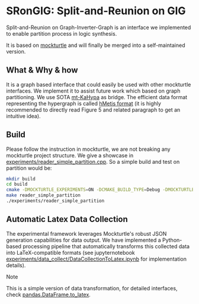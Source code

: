 # SRonGIG: Split-and-Reunion on GIG

Split-and-Reunion on Graph-Inverter-Graph is an interface we implemented to enable partition process in logic synthesis.

It is based on [mockturtle](https://github.com/lsils/mockturtle) and will finally be merged into a self-maintained version.

## What & Why & how
It is a graph based interface that could easily be used with other mockturtle interfaces. We implement it to assist future work which based on graph partitioning. We use SOTA [mt-KaHypa](https://github.com/kahypar/mt-kahypar) as bridge. The efficient data format representing the hypergraph is called [hMetis format](https://course.ece.cmu.edu/~ee760/760docs/hMetisManual.pdf) (it is highly recommended to directly read Figure 5 and related paragraph to get an intuitive idea).

## Build
Please follow the instruction in mockturtle, we are not breaking any mockturtle project structure. We give a showcase in [experiments/reader_simple_partition.cpp](experiments/reader_simple_partition.cpp). So a simple build and test on partition would be:

```bash
mkdir build
cd build
cmake -DMOCKTURTLE_EXPERIMENTS=ON -DCMAKE_BUILD_TYPE=Debug -DMOCKTURTLE_TEST=ON ..
make reader_simple_partition
./experiments/reader_simple_partition
```

## Automatic Latex Data Collection
The experimental framework leverages Mockturtle's robust JSON generation capabilities for data output. We have implemented a Python-based processing pipeline that automatically transforms this collected data into LaTeX-compatible formats (see jupyternotebook [experiments/data_collect/DataCollectionToLatex.ipynb](experiments/data_collect/DataCollectionToLatex.ipynb) for implementation details).

> [!NOTE]
> This is a simple version of data transformation, for detailed interfaces, check [pandas.DataFrame.to_latex](https://pandas.pydata.org/docs/reference/api/pandas.DataFrame.to_latex.html).